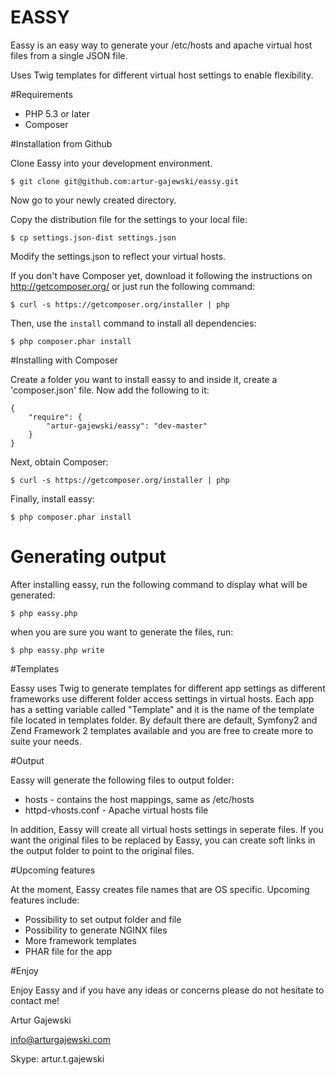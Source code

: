 EASSY
=====

Eassy is an easy way to generate your /etc/hosts and apache virtual host files from a single JSON file.

Uses Twig templates for different virtual host settings to enable flexibility.

#Requirements

- PHP 5.3 or later
- Composer

#Installation from Github

Clone Eassy into your development environment.

    $ git clone git@github.com:artur-gajewski/eassy.git

Now go to your newly created directory.

Copy the distribution file for the settings to your local file:

    $ cp settings.json-dist settings.json

Modify the settings.json to reflect your virtual hosts.

If you don't have Composer yet, download it following the instructions on
http://getcomposer.org/ or just run the following command:

    $ curl -s https://getcomposer.org/installer | php

Then, use the `install` command to install all dependencies:

    $ php composer.phar install

#Installing with Composer

Create a folder you want to install eassy to and inside it, create a 'composer.json' file. Now add the following to it:

    {
        "require": {
            "artur-gajewski/eassy": "dev-master"
        }
    }

Next, obtain Composer:

    $ curl -s https://getcomposer.org/installer | php

Finally, install eassy:

    $ php composer.phar install

# Generating output

After installing eassy, run the following command to display what will be generated:

    $ php eassy.php

when you are sure you want to generate the files, run:

    $ php eassy.php write

#Templates

Eassy uses Twig to generate templates for different app settings as different frameworks use different folder access
settings in virtual hosts. Each app has a setting variable called "Template" and it is the name of the template file
located in templates folder. By default there are default, Symfony2 and Zend Framework 2 templates available and you
are free to create more to suite your needs.

#Output

Eassy will generate the following files to output folder:

- hosts - contains the host mappings, same as /etc/hosts
- httpd-vhosts.conf - Apache virtual hosts file

In addition, Eassy will create all virtual hosts settings in seperate files.
If you want the original files to be replaced by Eassy, you can create soft links in the output folder to
point to the original files.

#Upcoming features

At the moment, Eassy creates file names that are OS specific. Upcoming features include:

- Possibility to set output folder and file
- Possibility to generate NGINX files
- More framework templates
- PHAR file for the app

#Enjoy

Enjoy Eassy and if you have any ideas or concerns please do not hesitate to contact me!

Artur Gajewski

info@arturgajewski.com

Skype: artur.t.gajewski